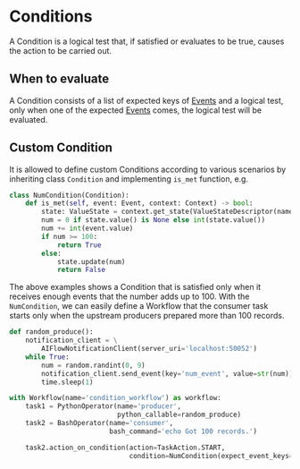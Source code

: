 # Conditions

A Condition is a logical test that, if satisfied or evaluates to be true, causes the action to be carried out. 

## When to evaluate

A Condition consists of a list of expected keys of [Events](./events.md) and a logical test, only when one of the expected [Events](./events.md) comes, the logical test will be evaluated.

## Custom Condition

It is allowed to define custom Conditions according to various scenarios by inheriting class `Condition` and implementing `is_met` function, e.g.
```python
class NumCondition(Condition):
    def is_met(self, event: Event, context: Context) -> bool:
        state: ValueState = context.get_state(ValueStateDescriptor(name='num_state'))
        num = 0 if state.value() is None else int(state.value())
        num += int(event.value)
        if num >= 100:
            return True
        else:
            state.update(num)
            return False
```
The above examples shows a Condition that is satisfied only when it receives enough events that the number adds up to 100. With the `NumCondition`, we can easily define a Workflow that the consumer task starts only when the upstream producers prepared more than 100 records.
```python
def random_produce():
    notification_client = \
        AIFlowNotificationClient(server_uri='localhost:50052')
    while True:
        num = random.randint(0, 9)
        notification_client.send_event(key='num_event', value=str(num))
        time.sleep(1)

with Workflow(name='condition_workflow') as workflow:
    task1 = PythonOperator(name='producer',
                           python_callable=random_produce)
    task2 = BashOperator(name='consumer',
                         bash_command='echo Got 100 records.')

    task2.action_on_condition(action=TaskAction.START,
                              condition=NumCondition(expect_event_keys=['num_event']))
```